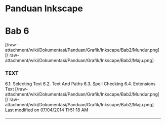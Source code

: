 # Panduan Inkscape
# Bab 6
[/raw-attachment/wiki/Dokumentasi/Panduan/Grafik/Inkscape/Bab2/Mundur.png] [/
raw-attachment/wiki/Dokumentasi/Panduan/Grafik/Inkscape/Bab2/Maju.png]
### TEXT
6.1. Selecting Text
6.2. Text And Paths
6.3. Spell Checking
6.4. Extensions Text
[/raw-attachment/wiki/Dokumentasi/Panduan/Grafik/Inkscape/Bab2/Mundur.png] [/
raw-attachment/wiki/Dokumentasi/Panduan/Grafik/Inkscape/Bab2/Maju.png]
Last modified on 07/04/2014 11:51:18 AM
#### 
    
 
 
 
 
 
---
 

